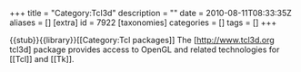 +++
title = "Category:Tcl3d"
description = ""
date = 2010-08-11T08:33:35Z
aliases = []
[extra]
id = 7922
[taxonomies]
categories = []
tags = []
+++

{{stub}}{{library}}[[Category:Tcl packages]]
The [http://www.tcl3d.org tcl3d] package provides access to OpenGL and related technologies for [[Tcl]] and [[Tk]].
